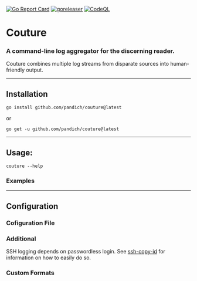 [![Go Report Card](http://goreportcard.com/badge/github.com/pandich/couture)](https://goreportcard.com/badge/github.com/pandich/couture)
[![goreleaser](http://github.com/pandich/couture/actions/workflows/goreleaser.yml/badge.svg)](https://github.com/pandich/couture/actions/workflows/goreleaser.yml)
[![CodeQL](https://github.com/pandich/couture/actions/workflows/codeql-analysis.yml/badge.svg)](https://github.com/pandich/couture/actions/workflows/codeql-analysis.yml)

# Couture
### A command-line log aggregator for the discerning reader.

Couture combines multiple log streams from disparate sources into human-friendly output.

---

## Installation

	go install github.com/pandich/couture@latest

or

	go get -u github.com/pandich/couture@latest	

---

## Usage:

	couture --help

### Examples

---

## Configuration

### Cofiguration File

### Additional

SSH logging depends on passwordless login. See [ssh-copy-id](https://www.ssh.com/academy/ssh/copy-id) for information on
how to easily do so.

### Custom Formats
